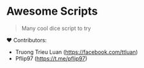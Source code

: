 # Awesome Scripts

> Many cool dice script to try

❤ Contributors:
- Truong Trieu Luan (https://facebook.com/ttluan)
- Pflip97 (https://t.me/pflip97)
